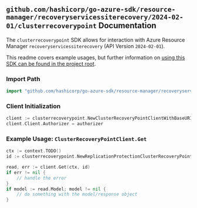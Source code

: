 
## `github.com/hashicorp/go-azure-sdk/resource-manager/recoveryservicessiterecovery/2024-02-01/clusterrecoverypoint` Documentation

The `clusterrecoverypoint` SDK allows for interaction with Azure Resource Manager `recoveryservicessiterecovery` (API Version `2024-02-01`).

This readme covers example usages, but further information on [using this SDK can be found in the project root](https://github.com/hashicorp/go-azure-sdk/tree/main/docs).

### Import Path

```go
import "github.com/hashicorp/go-azure-sdk/resource-manager/recoveryservicessiterecovery/2024-02-01/clusterrecoverypoint"
```


### Client Initialization

```go
client := clusterrecoverypoint.NewClusterRecoveryPointClientWithBaseURI("https://management.azure.com")
client.Client.Authorizer = authorizer
```


### Example Usage: `ClusterRecoveryPointClient.Get`

```go
ctx := context.TODO()
id := clusterrecoverypoint.NewReplicationProtectionClusterRecoveryPointID("12345678-1234-9876-4563-123456789012", "example-resource-group", "vaultName", "replicationFabricName", "replicationProtectionContainerName", "replicationProtectionClusterName", "recoveryPointName")

read, err := client.Get(ctx, id)
if err != nil {
	// handle the error
}
if model := read.Model; model != nil {
	// do something with the model/response object
}
```
